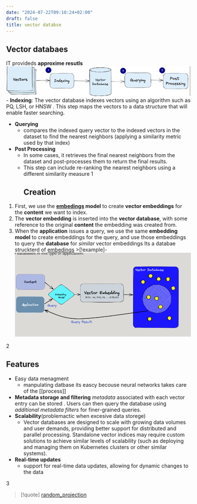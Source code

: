 ```yaml
---
date: "2024-07-22T09:10:24+02:00"
draft: false
title: vector databse
---
```


## Vector databaes

IT provideds **approxime resutls**
![VectorDatabseModel_visual.png](/static/VectorDatabseModel_visual.png) -
**Indexing**: The vector database indexes vectors using an algorithm
such as PQ, LSH, or HNSW . This step maps the vectors to a data
structure that will enable faster searching.

-   **Querying**
    -   compares the indexed query vector to the indexed vectors in the
        dataset to find the nearest neighbors (applying a similarity
        metric used by that index)
-   **Post Processing**
    -   In some cases, it retrieves the final nearest neighbors from the
        dataset and post-processes them to return the final results.
    -   This step can include re-ranking the nearest neighbors using a
        different similarity measure
        1
        ## Creation

1.  First, we use
    the **[embedings](/machine_learning/embedings)
    model** to create **vector embeddings** for the **content** we want
    to index.
2.  The **vector embedding** is inserted into the **vector database**,
    with some reference to the original **content** the embedding was
    created from.
3.  When the **application** issues a query, we use the same **embedding
    model** to create embeddings for the query, and use those embeddings
    to query the **database** for *similar* vector embeddings Its a
    databae struckterd of
    [embedings](/machine_learning/embedings) >\[!example\]-
    ![VectorDatabaseStructure_visual.png](/static/VectorDatabaseStructure_visual.png)

2

## Features

-   Easy data menagment
    -   manpulating datbase its eascy becouse neural networks takes care
        of the \[\[process\]\]
-   **Metadata storage and filtering** *metadata* associated with each
    vector entry can be stored . Users can then query the database using
    *additional metadata filters* for finer-grained queries.
-   **Scalability**(problemactic when excesive data storege)
    -   Vector databases are designed to scale with growing data volumes
        and user demands, providing better support for distributed and
        parallel processing. Standalone vector indices may require
        custom solutions to achieve similar levels of scalability (such
        as deploying and managing them on Kubernetes clusters or other
        similar systems).
-   **Real-time updates**
    -   support for real-time data updates, allowing for dynamic changes
        to the data

3

> \[!quote\]
> [random_projection](/machine_learning/random_projection)
